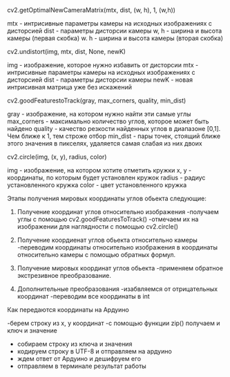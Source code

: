cv2.getOptimalNewCameraMatrix(mtx, dist, (w, h), 1, (w,h))

mtx - интрисивные параметры камеры на исходных изображениях с дисторсией
dist - параметры дисторсии камеры
w, h - ширина и высота камеры (первая скобка)
w. h -  ширина и высота камеры (вторая скобка)

cv2.undistort(img, mtx, dist, None, newK)

img - изображение, которое нужно избавить от дисторсии
mtx -  интрисивные параметры камеры на исходных изображениях с дисторсией
dist - параметры дисторсии камеры
newK - новая интрисивная матрица уже без искажений

cv2.goodFeaturestoTrack(gray, max_corners, quality, min_dist)

gray - изображение, на котором нужно найти эти самые углы
max_corners - максимально количество углов, которое может быть найдено
quality - качество резкости найденных углов в диапазоне [0,1]. Чем ближе к 1, тем строже отбор
min_dist - пары точек, стоящий ближе этого значения в пикселях, удаляется самая слабая из них двоих

cv2.circle(img, (x, y), radius, color)

img - изображение, на котором хотите отметить кружки
x, y - координаты, по которым будет установлен кружок
radius - радиус установленного кружка
color - цвет установленного кружка


Этапы получения мировых координаты углов обьекта следующие:

1. Получение координат углов относительно изображения
-получаем углы с помощью cv2.goodFeaturesToTrack()
-отмечаем их на изображении для наглядности с помощью cv2.circle()

2. Получение коордиенат углов обьекта относительно камеры
-переводим координаты относительно изображения в координаты относительно камеры с помощью
обратных формул.

3. Получение мировых координат углов обьекта
-применяем обратное экстрезивное преобразование.

4. Дополнительные преобразования
-изабвляемся от отрицательных координат
-переводим все координаты в int

Как передаются координаты на Ардуино

-берем строку из x, y координат
-с помощью функции zip() получаем и ключ и значение
- собираем строку из ключа и значения
- кодируем строку в UTF-8 и отправляем на ардуино
- ждем ответ от Ардуино и дешифруем его
- отправляем в терминале результат работы


